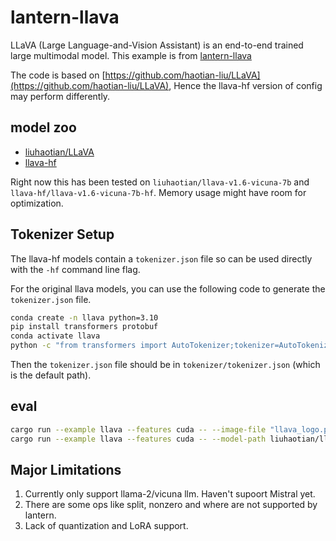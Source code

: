 # lantern-llava

LLaVA (Large Language-and-Vision Assistant) is an end-to-end trained large
multimodal model. This example is from [lantern-llava](https://github.com/chenwanqq/lantern-llava)

The code is based on [https://github.com/haotian-liu/LLaVA](https://github.com/haotian-liu/LLaVA), Hence the llava-hf version of config may perform differently.

## model zoo
* [liuhaotian/LLaVA](https://huggingface.co/liuhaotian)
* [llava-hf](https://huggingface.co/llava-hf)

Right now this has been tested on `liuhaotian/llava-v1.6-vicuna-7b` and
`llava-hf/llava-v1.6-vicuna-7b-hf`. Memory usage might have room for optimization.

## Tokenizer Setup  
The llava-hf models contain a `tokenizer.json` file so can be used directly with
the `-hf` command line flag.

For the original llava models, you can use the following code to generate the `tokenizer.json` file.

```bash  
conda create -n llava python=3.10  
pip install transformers protobuf
conda activate llava
python -c "from transformers import AutoTokenizer;tokenizer=AutoTokenizer.from_pretrained('liuhaotian/llava-v1.6-vicuna-7b');tokenizer.save_pretrained('tokenizer')"
```
Then the `tokenizer.json` file should be in `tokenizer/tokenizer.json` (which is the default path).


## eval

```bash
cargo run --example llava --features cuda -- --image-file "llava_logo.png" --prompt "is this a cat?" --hf # default args, use  llava-hf/llava-v1.6-vicuna-7b-hf. image-file is required^_^
cargo run --example llava --features cuda -- --model-path liuhaotian/llava-v1.6-vicuna-7b  --image-file "llava_logo.png" --prompt "is this a cat?" # use liuhaotian/llava-v1.6-vicuna-7b, tokenizer setup should be done
```

## Major Limitations
1. Currently only support llama-2/vicuna llm. Haven't supoort Mistral yet.
2. There are some ops like split, nonzero and where are not supported by lantern.
3. Lack of quantization and LoRA support.
